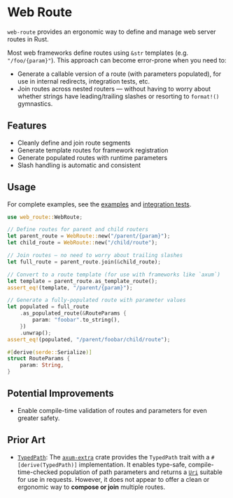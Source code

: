 # Web Route

`web-route` provides an ergonomic way to define and manage web server routes in Rust.

Most web frameworks define routes using `&str` templates (e.g. `"/foo/{param}"`). This approach can become error-prone when you need to:

- Generate a callable version of a route (with parameters populated), for use in internal redirects, integration tests, etc.
- Join routes across nested routers — without having to worry about whether strings have leading/trailing slashes or resorting to `format!()` gymnastics.

## Features

- Cleanly define and join route segments
- Generate template routes for framework registration
- Generate populated routes with runtime parameters
- Slash handling is automatic and consistent

## Usage

For complete examples, see the [examples](https://github.com/sidrubs/web-route/tree/main/examples) and [integration tests](https://github.com/sidrubs/web-route/tree/main/tests).

```rust
use web_route::WebRoute;

// Define routes for parent and child routers
let parent_route = WebRoute::new("/parent/{param}");
let child_route = WebRoute::new("/child/route");

// Join routes — no need to worry about trailing slashes
let full_route = parent_route.join(&child_route);

// Convert to a route template (for use with frameworks like `axum`)
let template = parent_route.as_template_route();
assert_eq!(template, "/parent/{param}");

// Generate a fully-populated route with parameter values
let populated = full_route
    .as_populated_route(&RouteParams {
        param: "foobar".to_string(),
    })
    .unwrap();
assert_eq!(populated, "/parent/foobar/child/route");

#[derive(serde::Serialize)]
struct RouteParams {
    param: String,
}
```

## Potential Improvements

- Enable compile-time validation of routes and parameters for even greater safety.

## Prior Art

- [`TypedPath`](https://docs.rs/axum-extra/latest/axum_extra/routing/trait.TypedPath.html): The [`axum-extra`](https://docs.rs/axum-extra/latest/axum_extra) crate provides the `TypedPath` trait with a `#[derive(TypedPath)]` implementation. It enables type-safe, compile-time-checked population of path parameters and returns a [`Uri`](https://docs.rs/http/latest/http/uri/struct.Uri.html) suitable for use in requests. However, it does not appear to offer a clean or ergonomic way to **compose or join** multiple routes.
